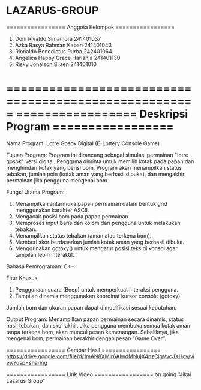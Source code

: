 # LAZARUS-GROUP

================= Anggota Kelompok =================
1. Doni Rivaldo Simamora          241401037
2. Azka Rasya Rahman Kaban	      241401043
3. Rionaldo Benedictus Purba	    242401064
4. Angelica Happy Grace Harianja	241401130
5. Risky Jonalson Silaen	        241401010

=====================================================
================= Deskripsi Program =================
=====================================================
Nama Program: Lotre Gosok Digital (E-Lottery Console Game)

Tujuan Program:
Program ini dirancang sebagai simulasi permainan "lotre gosok" versi digital. Pengguna diminta untuk memilih kotak pada papan dan menghindari kotak yang berisi bom. Program akan menampilkan status tebakan, jumlah poin (kotak aman yang berhasil dibuka), dan mengakhiri permainan jika pengguna mengenai bom.

Fungsi Utama Program:
1. Menampilkan antarmuka papan permainan dalam bentuk grid menggunakan karakter ASCII.
2. Mengacak posisi bom pada papan permainan.
3. Memproses input baris dan kolom dari pengguna untuk melakukan tebakan.
4. Menampilkan status tebakan (aman atau terkena bom).
5. Memberi skor berdasarkan jumlah kotak aman yang berhasil dibuka.
6. Menggunakan gotoxy() untuk mengatur posisi teks di konsol agar tampilan lebih interaktif.

Bahasa Pemrograman: C++

Fitur Khusus:
1. Penggunaan suara (Beep) untuk memperkuat interaksi pengguna.
2. Tampilan dinamis menggunakan koordinat kursor console (gotoxy).

Jumlah bom dan ukuran papan dapat dimodifikasi sesuai kebutuhan.

Output Program:
Menampilkan papan permainan secara dinamis, status hasil tebakan, dan skor akhir. Jika pengguna membuka semua kotak aman tanpa terkena bom, akan muncul pesan kemenangan. Sebaliknya, jika mengenai bom, permainan berakhir dengan pesan “Game Over”.

================= Gambar Hasil =================
https://drive.google.com/file/d/1mAN8XMlr6AlwdMNujX4nzCigVvcJXHov/view?usp=sharing

================= Link Video =================
on going "Jikai Lazarus Group"
